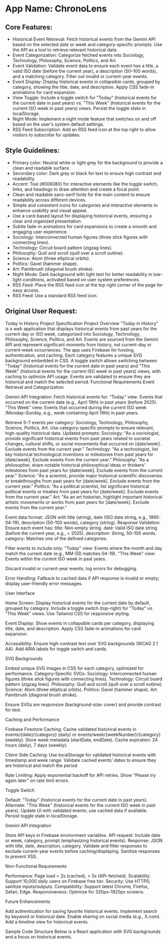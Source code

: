 # **App Name**: ChronoLens

## Core Features:

- Historical Event Retrieval: Fetch historical events from the Gemini API based on the selected date or week and category-specific prompts. Use the API as a tool to retrieve relevant historical data.
- Event Categorization: Categorize fetched events into Sociology, Technology, Philosophy, Science, Politics, and Art.
- Event Validation: Validate event data to ensure each event has a title, a valid ISO date (before the current year), a description (50–100 words), and a matching category. Filter out invalid or current-year events.
- Event Display: Display historical events in collapsible cards, grouped by category, showing the title, date, and description. Apply CSS fade-in animations for card expansion.
- View Toggle: Include a toggle switch for "Today" (historical events for the current date in past years) vs. "This Week" (historical events for the current ISO week in past years) views. Persist the toggle state in localStorage.
- Night Mode: Implement a night mode feature that switches on and off based on the user's system default settings.
- RSS Feed Subscription: Add an RSS feed icon at the top right to allow visitors to subscribe for updates.

## Style Guidelines:

- Primary color: Neutral white or light grey for the background to provide a clean and readable surface.
- Secondary color: Dark grey or black for text to ensure high contrast and readability.
- Accent: Teal (#008080) for interactive elements like the toggle switch, links, and headings to draw attention and create a focal point.
- Clean and readable sans-serif fonts for the main content to ensure readability across different devices.
- Simple and consistent icons for categories and interactive elements to enhance usability and visual appeal.
- Use a card-based layout for displaying historical events, ensuring a clear and organized presentation.
- Subtle fade-in animations for card expansions to create a smooth and engaging user experience.
- Sociology: Interconnected human figures (three stick figures with connecting lines).
- Technology: Circuit board pattern (zigzag lines).
- Philosophy: Quill and scroll (quill over a scroll outline).
- Science: Atom (three elliptical orbits).
- Politics: Gavel (hammer shape).
- Art: Paintbrush (diagonal brush stroke).
- Night Mode: Dark background with light text for better readability in low-light conditions, activated based on user system preferences.
- RSS Feed: Place the RSS feed icon at the top right corner of the page for easy access.
- RSS Feed: Use a standard RSS feed icon.

## Original User Request:
Today in History Project Specification
Project Overview
"Today in History" is a web application that displays historical events from past years for the current day or ISO week, categorized into Sociology, Technology, Philosophy, Science, Politics, and Art. Events are sourced from the Gemini API and represent significant moments from history, not current-day or current-week occurrences. The app uses Firebase for hosting, authentication, and caching. Each category features a unique SVG background embedded in CSS. A toggle switch allows switching between "Today" (historical events for the current date in past years) and "This Week" (historical events for the current ISO week in past years) views, with caching to optimize API usage. Events are validated to ensure they are historical and match the selected period.
Functional Requirements
Event Retrieval and Categorization

Gemini API Integration:
Fetch historical events for:
"Today" view: Events that occurred on the current date (e.g., April 19th) in past years (before 2025).
"This Week" view: Events that occurred during the current ISO week (Monday–Sunday, e.g., week containing April 19th) in past years.


Retrieve 5–7 events per category: Sociology, Technology, Philosophy, Science, Politics, Art.
Use category-specific prompts to ensure relevant, high-quality historical data. Updated prompts:
Sociology: "As a sociologist, provide significant historical events from past years related to societal changes, cultural shifts, or social movements that occurred on [date/week]. Exclude events from the current year."
Technology: "As a technologist, list key historical technological inventions or milestones from past years for [date/week]. Exclude events from the current year."
Philosophy: "As a philosopher, share notable historical philosophical ideas or thinkers’ milestones from past years for [date/week]. Exclude events from the current year."
Science: "As a scientist, provide major historical scientific discoveries or breakthroughs from past years for [date/week]. Exclude events from the current year."
Politics: "As a political scientist, list significant historical political events or treaties from past years for [date/week]. Exclude events from the current year."
Art: "As an art historian, highlight important historical artistic movements or works from past years for [date/week]. Exclude events from the current year."


Event data format: JSON with title (string), date (ISO date string, e.g., 1995-04-19), description (50–100 words), category (string).
Response Validation:
Ensure each event has:
title: Non-empty string.
date: Valid ISO date string (before the current year, e.g., < 2025).
description: String, 50–100 words.
category: Matches one of the defined categories.


Filter events to include only:
"Today" view: Events where the month and day match the current date (e.g., MM-DD matches 04-19).
"This Week" view: Events within the current ISO week in past years.


Discard invalid or current-year events; log errors for debugging.


Error Handling: Fallback to cached data if API response is invalid or empty; display user-friendly error messages.



User Interface

Home Screen:
Display historical events for the current date by default, grouped by category.
Include a toggle switch (top-right) for "Today" vs. "This Week" views.
Use Tailwind CSS for responsive styling.


Event Display:
Show events in collapsible cards per category, displaying title, date, and description.
Apply CSS fade-in animations for card expansion.


Accessibility:
Ensure high-contrast text over SVG backgrounds (WCAG 2.1 AA).
Add ARIA labels for toggle switch and cards.



SVG Backgrounds

Embed unique SVG images in CSS for each category, optimized for performance.
Category-Specific SVGs:
Sociology: Interconnected human figures (three stick figures with connecting lines).
Technology: Circuit board pattern (zigzag lines).
Philosophy: Quill and scroll (quill over a scroll outline).
Science: Atom (three elliptical orbits).
Politics: Gavel (hammer shape).
Art: Paintbrush (diagonal brush stroke).


Ensure SVGs are responsive (background-size: cover) and provide contrast for text.

Caching and Performance

Firebase Firestore Caching:
Cache validated historical events in events/{date}/{category} (daily) or events/week/{weekNumber}/{category} (weekly).
Store week metadata (startDate, endDate).
Cache expiration: 24 hours (daily), 7 days (weekly).


Client-Side Caching:
Use localStorage for validated historical events with timestamp and week range.
Validate cached events’ dates to ensure they are historical and match the period.


Rate Limiting:
Apply exponential backoff for API retries.
Show "Please try again later" on rate limit errors.



Toggle Switch

Default: "Today" (historical events for the current date in past years).
Alternate: "This Week" (historical events for the current ISO week in past years).
Update UI with validated events; use cached data if available.
Persist toggle state in localStorage.

Gemini API Integration

Store API keys in Firebase environment variables.
API request: Include date or week, category, prompt (emphasizing historical events).
Response: JSON with title, date, description, category.
Validate and filter responses to exclude current-year events before caching/displaying.
Sanitize responses to prevent XSS.

Non-Functional Requirements

Performance: Page load < 2s (cached), < 5s (API-fetched).
Scalability: Support 10,000 daily users on Firebase free tier.
Security: Use HTTPS; sanitize inputs/outputs.
Compatibility: Support latest Chrome, Firefox, Safari, Edge.
Responsiveness: Optimize for 320px–1920px screens.

Future Enhancements

Add authentication for saving favorite historical events.
Implement search by keyword or historical date.
Enable sharing on social media (e.g., X.com).
Add a timeline view for historical events.

Sample Code Structure
Below is a React application with SVG backgrounds and a focus on historical events.


  